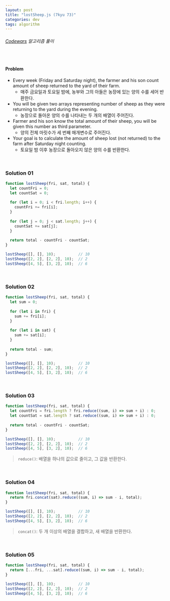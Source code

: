 ```yaml
---
layout: post
title: "lostSheep.js (7kyu 73)"
categories: dev
tags: algorithm
---
```


###### [Codewars](https://www.codewars.com) 알고리즘 풀이

<br>

#### Problem

- Every week (Friday and Saturday night), the farmer and his son count amount of sheep returned to the yard of their farm.
  - 매주 금요일과 토요일 밤에, 농부와 그의 아들은 농장에 있는 양의 수를 세어 반환한다.
- You will be given two arrays representing number of sheep as they were returning to the yard during the evening.
  - 농장으로 돌아온 양의 수를 나타내는 두 개의 배열이 주어진다.
- Farmer and his son know the total amount of their sheep, you will be given this number as third parameter.
  - 양의 전체 마릿수가 세 번째 매개변수로 주어진다.
- Your goal is to calculate the amount of sheep lost (not returned) to the farm after Saturday night counting.
  - 토요일 밤 이후 농장으로 돌아오지 않은 양의 수를 반환한다.

<br>

### Solution 01

```js
function lostSheep(fri, sat, total) {
  let countFri = 0;
  let countSat = 0;
  
  for (let i = 0; i < fri.length; i++) {
    countFri += fri[i];
  }
  
  for (let j = 0; j < sat.length; j++) {
    countSat += sat[j];
  }
  
  return total - countFri - countSat;
}

lostSheep([], [], 10);          // 10
lostSheep([2, 2], [2, 2], 10);  // 2
lostSheep([4, 5], [3, 2], 10);  // 6
```

<br>

### Solution 02

```js
function lostSheep(fri, sat, total) {
  let sum = 0;
  
  for (let i in fri) {
    sum += fri[i];
  }
  
  for (let i in sat) {
    sum += sat[i];
  }
  
  return total - sum;
}

lostSheep([], [], 10);          // 10
lostSheep([2, 2], [2, 2], 10);  // 2
lostSheep([4, 5], [3, 2], 10);  // 6
```

<br>

### Solution 03

```js
function lostSheep(fri, sat, total) {
  let countFri = fri.length ? fri.reduce((sum, i) => sum + i) : 0;
  let countSat = sat.length ? sat.reduce((sum, i) => sum + i) : 0;
  
  return total - countFri - countSat;
}

lostSheep([], [], 10);          // 10
lostSheep([2, 2], [2, 2], 10);  // 2
lostSheep([4, 5], [3, 2], 10);  // 6
```

> `reduce()`: 배열을 하나의 값으로 줄이고, 그 값을 반환한다.

<br>

### Solution 04

```js
function lostSheep(fri, sat, total) {
  return fri.concat(sat).reduce((sum, i) => sum - i, total);
}

lostSheep([], [], 10);          // 10
lostSheep([2, 2], [2, 2], 10);  // 2
lostSheep([4, 5], [3, 2], 10);  // 6
```

> `concat()`: 두 개 이상의 배열을 결합하고, 새 배열을 반환한다.

<br>

### Solution 05

```js
function lostSheep(fri, sat, total) {
  return [...fri, ...sat].reduce((sum, i) => sum - i, total);
}

lostSheep([], [], 10);          // 10
lostSheep([2, 2], [2, 2], 10);  // 2
lostSheep([4, 5], [3, 2], 10);  // 6
```

<br>

<br>